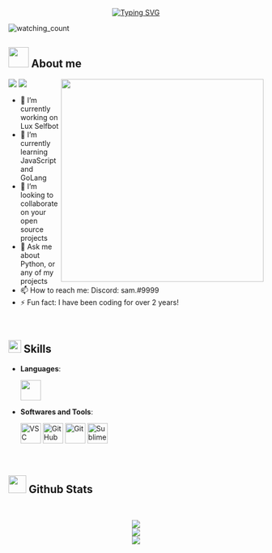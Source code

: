 
<p align="center">
<a href="https://git.io/typing-svg"><img src="https://readme-typing-svg.demolab.com?font=impact&weight=100&pause=1000&color=3F6CF7&center=true&width=435&lines=Hey!+I'm+Sam+%F0%9F%91%8B" alt="Typing SVG" /></a>
</p>
<p align="left"> 
<img src="https://komarev.com/ghpvc/?username=Mahdiiye&color=brightgreen" alt="watching_count" />
 </p>
	
## <picture><img src = "https://cdn-icons-png.flaticon.com/512/5486/5486639.png" width =40px></picture> **About me**

<picture> <img align="right" src="https://cdn-icons-gif.flaticon.com/8722/8722598.gif" width = 400px></picture>
 <p align="left">
  <img src="https://img.shields.io/badge/Focus-Backend%20Development-dodgerblue" />
  <img src="https://img.shields.io/badge/Languages-English-dodgerblue" />
</p>

- 🔭 I’m currently working on Lux Selfbot
- 🌱 I’m currently learning JavaScript and GoLang
- 👯 I’m looking to collaborate on your open source projects
- 💬 Ask me about Python, or any of my projects
- 📫 How to reach me: Discord: sam.#9999
- ⚡ Fun fact: I have been coding for over 2 years!

<br>

## <img src="https://cdn-icons-gif.flaticon.com/8722/8722699.gif" width ="25"><b> Skills</b>

<p align="center">

- **Languages**:
    
     <img src="https://cdn-icons-png.flaticon.com/512/5968/5968350.png" width="40" height="40" />



- **Softwares and Tools**:

    <img src="https://cdn.discordapp.com/attachments/1080332679578394644/1086001527962992650/visual-studio.png" width="40" height="40" alt="VSC"/>
    <img src="https://cdn-icons-png.flaticon.com/128/4926/4926624.png" width="40" height="40" alt="GitHub"/>
    <img src="https://cdn-icons-png.flaticon.com/128/8695/8695385.png" width="40" height="40" alt="Git"/>
    <img src="https://upload.wikimedia.org/wikipedia/en/thumb/d/d2/Sublime_Text_3_logo.png/150px-Sublime_Text_3_logo.png" width="40" height="40" alt="Sublime"/>



 

<br>
</p>


## <img src="[https://media.giphy.com/media/iY8CRBdQXODJSCERIr/giphy.gif](https://cdn-icons-gif.flaticon.com/7211/7211797.gif)" width="35"><b> Github Stats </b>
<br>

<div align="center">

![](https://github-readme-stats.vercel.app/api?username=Mahdiiye&theme=dracula&hide_border=false&include_all_commits=true&count_private=true)<br/>
![](https://github-readme-streak-stats.herokuapp.com/?user=Mahdiiye&theme=dracula&hide_border=false)<br/>
![](https://github-readme-stats.vercel.app/api/top-langs/?username=Mahdiiye&theme=dracula&hide_border=false&include_all_commits=true&count_private=true&layout=compact)
	
</a>


	

</div>
